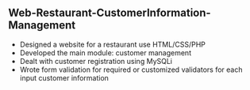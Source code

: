 ## Web-Restaurant-CustomerInformation-Management
*	Designed a website for a restaurant use HTML/CSS/PHP
*	Developed the main module: customer management
*	Dealt with customer registration using MySQLi
*	Wrote form validation for required or customized validators for each input customer information

